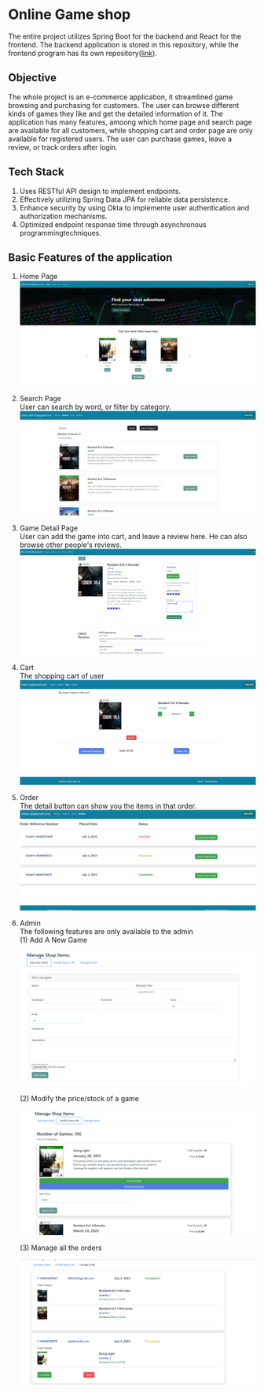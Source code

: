 # Online Game shop

The entire project utilizes Spring Boot for the backend and React for the frontend. The backend application is stored in this repository, while the frontend program has its own repository([link](https://github.com/betterrt/game-shop-frontend)).


## Objective

The whole project is an e-commerce application, it streamlined game browsing and purchasing for customers. The user can browse different kinds of games they like and get the detailed information of it. The application has many features, amoong which home page and search page are available for all customers, while shopping cart and order page are only available for registered users. The user can purchase games, leave a review, or track orders after login.

## Tech Stack
1. Uses RESTful API design to implement endpoints.  
2. Effectively utilizing Spring Data JPA for reliable data persistence.
3. Enhance security by using Okta to implemente user authentication and authorization mechanisms.
4. Optimized endpoint response time through asynchronous programmingtechniques.

   
## Basic Features of the application
1. Home Page  
     ![image](https://github.com/betterrt/game-shop-backend/blob/main/img/home.png)
2. Search Page  
   User can search by word, or filter by category.
   ![image](https://github.com/betterrt/game-shop-backend/blob/main/img/Search.png)
   
3. Game Detail Page  
   User can add the game into cart, and leave a review here. He can also browse other people's reviews.
   ![image](https://github.com/betterrt/game-shop-backend/blob/main/img/Details.png)
   
4. Cart  
   The shopping cart of user
   ![image](https://github.com/betterrt/game-shop-backend/blob/main/img/Cart.png)
   
5. Order  
   The detail button can show you the items in that order.
   ![image](https://github.com/betterrt/game-shop-backend/blob/main/img/Orders.png)
   
6. Admin  
   The following features are only available to the admin  
   (1) Add A New Game
   
   ![image](https://github.com/betterrt/game-shop-backend/blob/main/img/Admin-new.png)
   
   (2) Modify the price/stock of a game
   
   ![image](https://github.com/betterrt/game-shop-backend/blob/main/img/Admin-modify.png)
   
   (3) Manage all the orders
   
   ![image](https://github.com/betterrt/game-shop-backend/blob/main/img/Admin-order.png)


